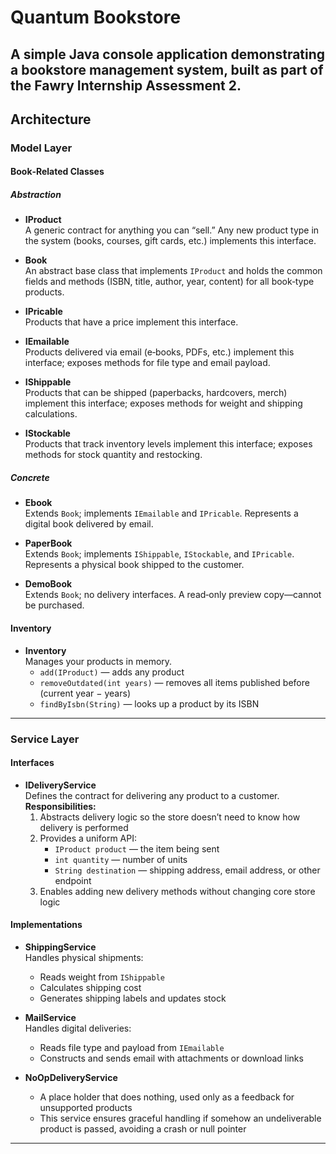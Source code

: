 # Quantum Bookstore

A simple Java console application demonstrating a bookstore management system, built as part of the Fawry Internship Assessment 2.  
---

## Architecture

### Model Layer

#### Book‑Related Classes

##### Abstraction

- **IProduct**  
  A generic contract for anything you can “sell.” Any new product type in the system (books, courses, gift cards, etc.) implements this interface.

- **Book**  
  An abstract base class that implements `IProduct` and holds the common fields and methods (ISBN, title, author, year, content) for all book‑type products.

- **IPricable**  
  Products that have a price implement this interface.

- **IEmailable**  
  Products delivered via email (e‑books, PDFs, etc.) implement this interface; exposes methods for file type and email payload.

- **IShippable**  
  Products that can be shipped (paperbacks, hardcovers, merch) implement this interface; exposes methods for weight and shipping calculations.

- **IStockable**  
  Products that track inventory levels implement this interface; exposes methods for stock quantity and restocking.

##### Concrete

- **Ebook**  
  Extends `Book`; implements `IEmailable` and `IPricable`. Represents a digital book delivered by email.

- **PaperBook**  
  Extends `Book`; implements `IShippable`, `IStockable`, and `IPricable`. Represents a physical book shipped to the customer.

- **DemoBook**  
  Extends `Book`; no delivery interfaces. A read‑only preview copy—cannot be purchased.

#### Inventory

- **Inventory**  
  Manages your products in memory.  
  - `add(IProduct)` — adds any product  
  - `removeOutdated(int years)` — removes all items published before (current year − years)  
  - `findByIsbn(String)` — looks up a product by its ISBN
---

### Service Layer

#### Interfaces

- **IDeliveryService**  
  Defines the contract for delivering any product to a customer.  
  **Responsibilities:**  
  1. Abstracts delivery logic so the store doesn’t need to know how delivery is performed  
  2. Provides a uniform API:  
     - `IProduct product` — the item being sent  
     - `int quantity` — number of units  
     - `String destination` — shipping address, email address, or other endpoint  
  3. Enables adding new delivery methods without changing core store logic  

#### Implementations

- **ShippingService**  
  Handles physical shipments:  
  - Reads weight from `IShippable`  
  - Calculates shipping cost  
  - Generates shipping labels and updates stock  

- **MailService**  
  Handles digital deliveries:  
  - Reads file type and payload from `IEmailable`  
  - Constructs and sends email with attachments or download links  

- **NoOpDeliveryService**  
  - A place holder that does nothing, used only as a feedback for unsupported products  
  - This service ensures graceful handling if somehow an undeliverable product is passed, avoiding a crash or null pointer 

---

